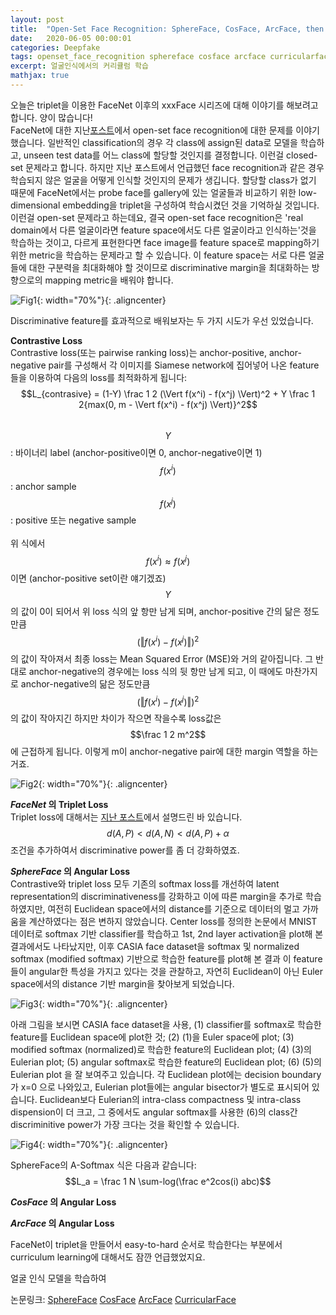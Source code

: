 ```yaml
---
layout: post
title:  "Open-Set Face Recognition: SphereFace, CosFace, ArcFace, then CurricularFace"
date:   2020-06-05 00:00:01
categories: Deepfake
tags: openset_face_recognition sphereface cosface arcface curricularface curriculum_learning
excerpt: 얼굴인식에서의 커리큘럼 학습
mathjax: true
---
```


오늘은 triplet을 이용한 FaceNet 이후의 xxxFace 시리즈에 대해 이야기를 해보려고 합니다. 양이 많습니다!<br>
FaceNet에 대한 지난[포스트](https://jiryang.github.io/2020/05/23/FaceNet-and-one-shot-learning/)에서 open-set face recognition에 대한 문제를 이야기했습니다. 일반적인 classification의 경우 각 class에 assign된 data로 모델을 학습하고, unseen test data를 어느 class에 할당할 것인지를 결정합니다. 이런걸 closed-set 문제라고 합니다. 하지만 지난 포스트에서 언급했던 face recognition과 같은 경우 학습되지 않은 얼굴을 어떻게 인식할 것인지의 문제가 생깁니다. 할당할 class가 없기 때문에 FaceNet에서는 probe face를 gallery에 있는 얼굴들과 비교하기 위한 low-dimensional embedding을 triplet을 구성하여 학습시켰던 것을 기억하실 것입니다. 이런걸 open-set 문제라고 하는데요, 결국 open-set face recognition은 'real domain에서 다른 얼굴이라면 feature space에서도 다른 얼굴이라고 인식하는'것을 학습하는 것이고, 다르게 표현한다면 face image를 feature space로 mapping하기 위한 metric을 학습하는 문제라고 할 수 있습니다. 이 feature space는 서로 다른 얼굴들에 대한 구분력을 최대화해야 할 것이므로 discriminative margin을 최대화하는 방향으로의 mapping metric을 배워야 합니다.

![Fig1](https://jiryang.github.io/img/closedset_vs_openset.PNG "Closed vs Open-Set Face Recognition"){: width="70%"}{: .aligncenter}


Discriminative feature를 효과적으로 배워보자는 두 가지 시도가 우선 있었습니다.<br>


**Contrastive Loss**<br>
Contrastive loss(또는 pairwise ranking loss)는 anchor-positive, anchor-negative pair를 구성해서 각 이미지를 Siamese network에 집어넣어 나온 feature들을 이용하여 다음의 loss를 최적화하게 됩니다:<br>
$$L_{contrasive} = (1-Y) \frac 1 2 (\Vert f(x^i) - f(x^j) \Vert)^2 + Y \frac 1 2{max(0, m - \Vert f(x^i) - f(x^j) \Vert)}^2$$<br>
$$Y$$: 바이너리 label (anchor-positive이면 0, anchor-negative이면 1)
$$f(x^i)$$: anchor sample<br>
$$f(x^j)$$: positive 또는 negative sample<br><br>
위 식에서 $$f(x^i) \approx f(x^j)$$ 이면 (anchor-positive set이란 얘기겠죠) $$Y$$의 값이 0이 되어서 위 loss 식의 앞 항만 남게 되며, anchor-positive 간의 닮은 정도만큼 $$(\Vert f(x^i) - f(x^j) \Vert)^2$$의 값이 작아져서 최종 loss는 Mean Squared Error (MSE)와 거의 같아집니다. 그 반대로 anchor-negative의 경우에는 loss 식의 뒷 항만 남게 되고, 이 때에도 마찬가지로 anchor-negative의 닮은 정도만큼 $$(\Vert f(x^i) - f(x^j) \Vert)^2$$의 값이 작아지긴 하지만 차이가 작으면 작을수록 loss값은 $$\frac 1 2 m^2$$에 근접하게 됩니다. 이렇게 m이 anchor-negative pair에 대한 margin 역할을 하는거죠.

![Fig2](https://jiryang.github.io/img/contrastive_loss_faces.png "Contrastive Loss"){: width="70%"}{: .aligncenter}


**_FaceNet_ 의 Triplet Loss**<br>
Triplet loss에 대해서는 [지난 포스트](https://jiryang.github.io/2020/05/23/FaceNet-and-one-shot-learning/)에서 설명드린 바 있습니다. $$d(A, P) < d(A, N) < d(A, P)+\alpha$$ 조건을 추가하여서 discriminative power를 좀 더 강화하였죠.


**_SphereFace_ 의 Angular Loss**<br>
Contrastive와 triplet loss 모두 기존의 softmax loss를 개선하여 latent representation의 discriminativeness를 강화하고 이에 따른 margin을 추가로 학습하였지만, 여전히 Euclidean space에서의 distance를 기준으로 데이터의 멀고 가까움을 계산하였다는 점은 변하지 않았습니다. Center loss를 정의한 논문에서 MNIST 데이터로 softmax 기반 classifier를 학습하고 1st, 2nd layer activation을 plot해 본 결과에서도 나타났지만, 이후 CASIA face dataset을 softmax 및 normalized softmax (modified softmax) 기반으로 학습한 feature를 plot해 본 결과 이 feature들이 angular한 특성을 가지고 있다는 것을 관찰하고, 자연히 Euclidean이 아닌 Euler space에서의 distance 기반 margin을 찾아보게 되었습니다. 

![Fig3](https://jiryang.github.io/img/mnist_first_layers.PNG "First Layers Activations of MNIST Classfier"){: width="70%"}{: .aligncenter}


아래 그림을 보시면 CASIA face dataset을 사용, (1) classifier를 softmax로 학습한 feature를 Euclidean space에 plot한 것; (2) (1)을 Euler space에 plot; (3) modified softmax (normalized)로 학습한 feature의 Euclidean plot; (4) (3)의 Eulerian plot; (5) angular softmax로 학습한 feature의 Euclidean plot; (6) (5)의 Eulerian plot 을 잘 보여주고 있습니다. 각 Euclidean plot에는 decision boundary가 x=0 으로 나와있고, Eulerian plot들에는 angular bisector가 별도로 표시되어 있습니다. Euclidean보다 Eulerian의 intra-class compactness 및 intra-class dispension이 더 크고, 그 중에서도 angular softmax를 사용한 (6)의 class간 discriminitive power가 가장 크다는 것을 확인할 수 있습니다.

![Fig4](https://jiryang.github.io/img/casia_face_angular_softmax.PNG "Comparison of Features Learned Using Softmax and A-Softmax Loss"){: width="70%"}{: .aligncenter}


SphereFace의 A-Softmax 식은 다음과 같습니다:<br>
$$L_a = \frac 1 N \sum-log(\frac e^2cos(i) abc)$$


**_CosFace_ 의 Angular Loss**<br>


**_ArcFace_ 의 Angular Loss**<br>




FaceNet이 triplet을 만들어서 easy-to-hard 순서로 학습한다는 부분에서 curriculum learning에 대해서도 잠깐 언급했었지요.


얼굴 인식 모델을 학습하여 


논문링크: 
[SphereFace](https://arxiv.org/pdf/1704.08063.pdf)
[CosFace](https://arxiv.org/pdf/1801.09414.pdf)
[ArcFace](https://arxiv.org/pdf/1801.07698.pdf)
[CurricularFace](https://arxiv.org/pdf/2004.00288.pdf)